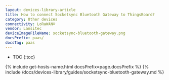 ```yaml
---
layout: devices-library-article
title: How to connect Socketsync Bluetooth Gateway to ThingsBoard?
category: Other devices
connectivity: LoRaWAN®
vendor: Lansitec
deviceImageFileName: socketsync-bluetooth-gateway.png
docsPrefix: paas/
docsTag: paas
---
```


* TOC
{:toc}

{% include get-hosts-name.html docsPrefix=page.docsPrefix %}
{% include /docs/devices-library/guides/socketsync-bluetooth-gateway.md %}
